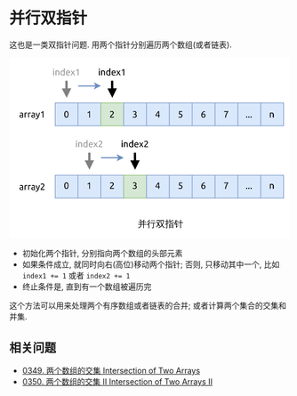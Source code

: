 # 并行双指针

这也是一类双指针问题. 用两个指针分别遍历两个数组(或者链表).

![parallel](assets/parallel.svg)

- 初始化两个指针, 分别指向两个数组的头部元素
- 如果条件成立, 就同时向右(高位)移动两个指针; 否则, 只移动其中一个, 比如 `index1 += 1` 或者 `index2 += 1`
- 终止条件是, 直到有一个数组被遍历完

这个方法可以用来处理两个有序数组或者链表的合并; 或者计算两个集合的交集和并集.

## 相关问题

- [0349. 两个数组的交集 Intersection of Two Arrays](../leetcode/0349.intersection-of-two-arrays/index.md)
- [0350. 两个数组的交集 II Intersection of Two Arrays II](../leetcode/0350.intersection-of-two-arrays-ii/index.md)